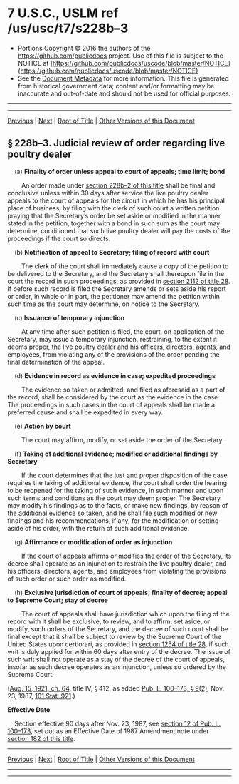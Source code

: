 ---
---

# 7 U.S.C., USLM ref /us/usc/t7/s228b–3

* Portions Copyright © 2016 the authors of the https://github.com/publicdocs project.
  Use of this file is subject to the NOTICE at [https://github.com/publicdocs/uscode/blob/master/NOTICE](https://github.com/publicdocs/uscode/blob/master/NOTICE)
* See the [Document Metadata](././../../../../..//README.md) for more information.
  This file is generated from historical government data; content and/or formatting may be inaccurate and out-of-date and should not be used for official purposes.

----------
----------

[Previous](./../../../../..//us/usc/t7/ch9/schV/m__us_usc_t7_s228b–2.md) | [Next](./../../../../..//us/usc/t7/ch9/schV/m__us_usc_t7_s228b–4.md) | [Root of Title](./../../../../../) | [Other Versions of this Document](https://publicdocs.github.io/go/links?ns=uslm&ref=%2Fus%2Fusc%2Ft7%2Fs228b%E2%80%933)

## § 228b–3. Judicial review of order regarding live poultry dealer

    (a) __Finality of order unless appeal to court of appeals; time limit; bond__ 

        An order made under [section 228b–2 of this title][/us/usc/t7/s228b–2] shall be final and conclusive unless within 30 days after service the live poultry dealer appeals to the court of appeals for the circuit in which he has his principal place of business, by filing with the clerk of such court a written petition praying that the Secretary’s order be set aside or modified in the manner stated in the petition, together with a bond in such sum as the court may determine, conditioned that such live poultry dealer will pay the costs of the proceedings if the court so directs.

    (b) __Notification of appeal to Secretary; filing of record with court__ 

        The clerk of the court shall immediately cause a copy of the petition to be delivered to the Secretary, and the Secretary shall thereupon file in the court the record in such proceedings, as provided in [section 2112 of title 28][/us/usc/t28/s2112]. If before such record is filed the Secretary amends or sets aside his report or order, in whole or in part, the petitioner may amend the petition within such time as the court may determine, on notice to the Secretary.

    (c) __Issuance of temporary injunction__ 

        At any time after such petition is filed, the court, on application of the Secretary, may issue a temporary injunction, restraining, to the extent it deems proper, the live poultry dealer and his officers, directors, agents, and employees, from violating any of the provisions of the order pending the final determination of the appeal.

    (d) __Evidence in record as evidence in case; expedited proceedings__ 

        The evidence so taken or admitted, and filed as aforesaid as a part of the record, shall be considered by the court as the evidence in the case. The proceedings in such cases in the court of appeals shall be made a preferred cause and shall be expedited in every way.

    (e) __Action by court__ 

        The court may affirm, modify, or set aside the order of the Secretary.

    (f) __Taking of additional evidence; modified or additional findings by Secretary__ 

        If the court determines that the just and proper disposition of the case requires the taking of additional evidence, the court shall order the hearing to be reopened for the taking of such evidence, in such manner and upon such terms and conditions as the court may deem proper. The Secretary may modify his findings as to the facts, or make new findings, by reason of the additional evidence so taken, and he shall file such modified or new findings and his recommendations, if any, for the modification or setting aside of his order, with the return of such additional evidence.

    (g) __Affirmance or modification of order as injunction__ 

        If the court of appeals affirms or modifies the order of the Secretary, its decree shall operate as an injunction to restrain the live poultry dealer, and his officers, directors, agents, and employees from violating the provisions of such order or such order as modified.

    (h) __Exclusive jurisdiction of court of appeals; finality of decree; appeal to Supreme Court; stay of decree__ 

        The court of appeals shall have jurisdiction which upon the filing of the record with it shall be exclusive, to review, and to affirm, set aside, or modify, such orders of the Secretary, and the decree of such court shall be final except that it shall be subject to review by the Supreme Court of the United States upon certiorari, as provided in [section 1254 of title 28][/us/usc/t28/s1254], if such writ is duly applied for within 60 days after entry of the decree. The issue of such writ shall not operate as a stay of the decree of the court of appeals, insofar as such decree operates as an injunction, unless so ordered by the Supreme Court.

([Aug. 15, 1921, ch. 64][/us/act/1921-08-15/ch64], title IV, § 412, as added [Pub. L. 100–173, § 9(2)][/us/pl/100/173/s9/2], Nov. 23, 1987, [101 Stat. 921][/us/stat/101/921].)

 __Effective Date__ 

    Section effective 90 days after Nov. 23, 1987, see [section 12 of Pub. L. 100–173][/us/pl/100/173/s12], set out as an Effective Date of 1987 Amendment note under [section 182 of this title][/us/usc/t7/s182].

----------

[Previous](./../../../../..//us/usc/t7/ch9/schV/m__us_usc_t7_s228b–2.md) | [Next](./../../../../..//us/usc/t7/ch9/schV/m__us_usc_t7_s228b–4.md) | [Root of Title](./../../../../../) | [Other Versions of this Document](https://publicdocs.github.io/go/links?ns=uslm&ref=%2Fus%2Fusc%2Ft7%2Fs228b%E2%80%933)

----------
----------

[/us/usc/t7/s228b–2]: https://publicdocs.github.io/go/links?ns=uslm&ref=%2Fus%2Fusc%2Ft7%2Fs228b%E2%80%932
[/us/usc/t28/s2112]: https://publicdocs.github.io/go/links?ns=uslm&ref=%2Fus%2Fusc%2Ft28%2Fs2112
[/us/usc/t28/s1254]: https://publicdocs.github.io/go/links?ns=uslm&ref=%2Fus%2Fusc%2Ft28%2Fs1254
[/us/act/1921-08-15/ch64]: https://publicdocs.github.io/go/links?ns=uslm&ref=%2Fus%2Fact%2F1921-08-15%2Fch64
[/us/pl/100/173/s9/2]: https://publicdocs.github.io/go/links?ns=uslm&ref=%2Fus%2Fpl%2F100%2F173%2Fs9%2F2
[/us/stat/101/921]: https://publicdocs.github.io/go/links?ns=uslm&ref=%2Fus%2Fstat%2F101%2F921
[/us/pl/100/173/s12]: https://publicdocs.github.io/go/links?ns=uslm&ref=%2Fus%2Fpl%2F100%2F173%2Fs12
[/us/usc/t7/s182]: https://publicdocs.github.io/go/links?ns=uslm&ref=%2Fus%2Fusc%2Ft7%2Fs182


